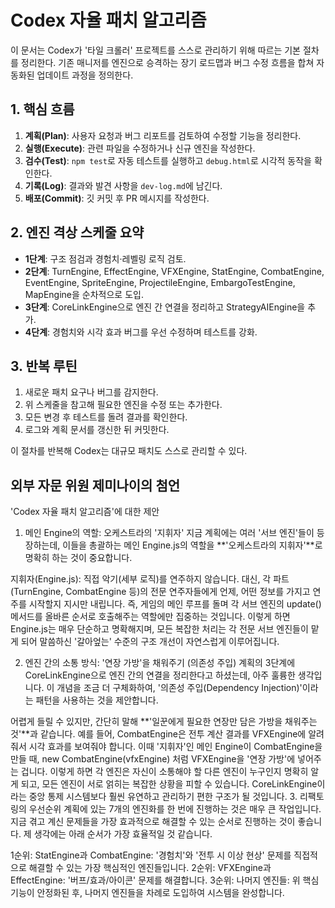 # Codex 자율 패치 알고리즘

이 문서는 Codex가 '타일 크롤러' 프로젝트를 스스로 관리하기 위해 따르는 기본 절차를 정리한다. 기존 매니저를 엔진으로 승격하는 장기 로드맵과 버그 수정 흐름을 합쳐 자동화된 업데이트 과정을 정의한다.

## 1. 핵심 흐름
1. **계획(Plan)**: 사용자 요청과 버그 리포트를 검토하여 수정할 기능을 정리한다.
2. **실행(Execute)**: 관련 파일을 수정하거나 신규 엔진을 작성한다.
3. **검수(Test)**: `npm test`로 자동 테스트를 실행하고 `debug.html`로 시각적 동작을 확인한다.
4. **기록(Log)**: 결과와 발견 사항을 `dev-log.md`에 남긴다.
5. **배포(Commit)**: 깃 커밋 후 PR 메시지를 작성한다.

## 2. 엔진 격상 스케줄 요약
- **1단계**: 구조 점검과 경험치·레벨링 로직 검토.
- **2단계**: TurnEngine, EffectEngine, VFXEngine, StatEngine, CombatEngine, EventEngine, SpriteEngine,  ProjectileEngine, EmbargoTestEngine, MapEngine을 순차적으로 도입.
- **3단계**: CoreLinkEngine으로 엔진 간 연결을 정리하고 StrategyAIEngine을 추가.
- **4단계**: 경험치와 시각 효과 버그를 우선 수정하며 테스트를 강화.

## 3. 반복 루틴
1. 새로운 패치 요구나 버그를 감지한다.
2. 위 스케줄을 참고해 필요한 엔진을 수정 또는 추가한다.
3. 모든 변경 후 테스트를 돌려 결과를 확인한다.
4. 로그와 계획 문서를 갱신한 뒤 커밋한다.

이 절차를 반복해 Codex는 대규모 패치도 스스로 관리할 수 있다.


## 외부 자문 위원 제미나이의 첨언

'Codex 자율 패치 알고리즘'에 대한 제안
1. 메인 Engine의 역할: 오케스트라의 '지휘자'
지금 계획에는 여러 '서브 엔진'들이 등장하는데, 이들을 총괄하는 메인 Engine.js의 역할을 **'오케스트라의 지휘자'**로 명확히 하는 것이 중요합니다.

지휘자(Engine.js): 직접 악기(세부 로직)를 연주하지 않습니다. 대신, 각 파트(TurnEngine, CombatEngine 등)의 전문 연주자들에게 언제, 어떤 정보를 가지고 연주를 시작할지 지시만 내립니다. 즉, 게임의 메인 루프를 돌며 각 서브 엔진의 update() 메서드를 올바른 순서로 호출해주는 역할에만 집중하는 것입니다.
이렇게 하면 Engine.js는 매우 단순하고 명확해지며, 모든 복잡한 처리는 각 전문 서브 엔진들이 맡게 되어 말씀하신 '갈아엎는' 수준의 구조 개선이 자연스럽게 이루어집니다.

2. 엔진 간의 소통 방식: '연장 가방'을 채워주기 (의존성 주입)
계획의 3단계에 CoreLinkEngine으로 엔진 간의 연결을 정리한다고 하셨는데, 아주 훌륭한 생각입니다. 이 개념을 조금 더 구체화하여, '의존성 주입(Dependency Injection)'이라는 패턴을 사용하는 것을 제안합니다.

어렵게 들릴 수 있지만, 간단히 말해 **'일꾼에게 필요한 연장만 담은 가방을 채워주는 것'**과 같습니다.
예를 들어, CombatEngine은 전투 계산 결과를 VFXEngine에 알려줘서 시각 효과를 보여줘야 합니다.
이때 '지휘자'인 메인 Engine이 CombatEngine을 만들 때, new CombatEngine(vfxEngine) 처럼 VFXEngine을 '연장 가방'에 넣어주는 겁니다.
이렇게 하면 각 엔진은 자신이 소통해야 할 다른 엔진이 누구인지 명확히 알게 되고, 모든 엔진이 서로 얽히는 복잡한 상황을 피할 수 있습니다. CoreLinkEngine이라는 중앙 통제 시스템보다 훨씬 유연하고 관리하기 편한 구조가 될 것입니다.
3. 리팩토링의 우선순위
계획에 있는 7개의 엔진화를 한 번에 진행하는 것은 매우 큰 작업입니다. 지금 겪고 계신 문제들을 가장 효과적으로 해결할 수 있는 순서로 진행하는 것이 좋습니다. 제 생각에는 아래 순서가 가장 효율적일 것 같습니다.

1순위: StatEngine과 CombatEngine: '경험치'와 '전투 시 이상 현상' 문제를 직접적으로 해결할 수 있는 가장 핵심적인 엔진들입니다.
2순위: VFXEngine과 EffectEngine: '버프/효과/아이콘' 문제를 해결합니다.
3순위: 나머지 엔진들: 위 핵심 기능이 안정화된 후, 나머지 엔진들을 차례로 도입하여 시스템을 완성합니다.
